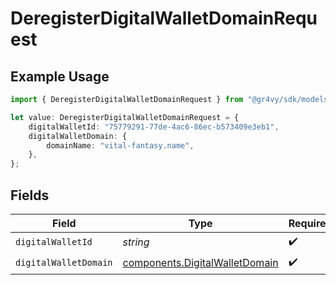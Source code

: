 # DeregisterDigitalWalletDomainRequest

## Example Usage

```typescript
import { DeregisterDigitalWalletDomainRequest } from "@gr4vy/sdk/models/operations";

let value: DeregisterDigitalWalletDomainRequest = {
    digitalWalletId: "75779291-77de-4ac6-86ec-b573409e3eb1",
    digitalWalletDomain: {
        domainName: "vital-fantasy.name",
    },
};
```

## Fields

| Field                                                                            | Type                                                                             | Required                                                                         | Description                                                                      |
| -------------------------------------------------------------------------------- | -------------------------------------------------------------------------------- | -------------------------------------------------------------------------------- | -------------------------------------------------------------------------------- |
| `digitalWalletId`                                                                | *string*                                                                         | :heavy_check_mark:                                                               | N/A                                                                              |
| `digitalWalletDomain`                                                            | [components.DigitalWalletDomain](../../models/components/digitalwalletdomain.md) | :heavy_check_mark:                                                               | N/A                                                                              |